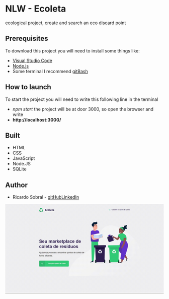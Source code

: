 # NLW - Ecoleta
 ecological project, create and search an eco discard point

## Prerequisites
To download this project you will need to install some things like:
* [Visual Studio Code](https://code.visualstudio.com/download)
* [Node.js](https://nodejs.org/en/)
* Some terminal I recommend [gitBash](https://gitforwindows.org/)

## How to launch
To start the project you will need to write this following line in the terminal
* *npm start*
the project will be at door 3000, so open the browser and write 
* **http://localhost:3000/**

## Built
* HTML 
* CSS 
* JavaScript
* Node.JS
* SQLite

## Author
* Ricardo Sobral - [gitHub](https://github.com/RicardoSobral-7)[LinkedIn](https://www.linkedin.com/in/ricardo-sobral-b8978613a/)

![nlw gif](https://github.com/RicardoSobral-7/NLW---Ecoleta/blob/master/nlw.gif)

